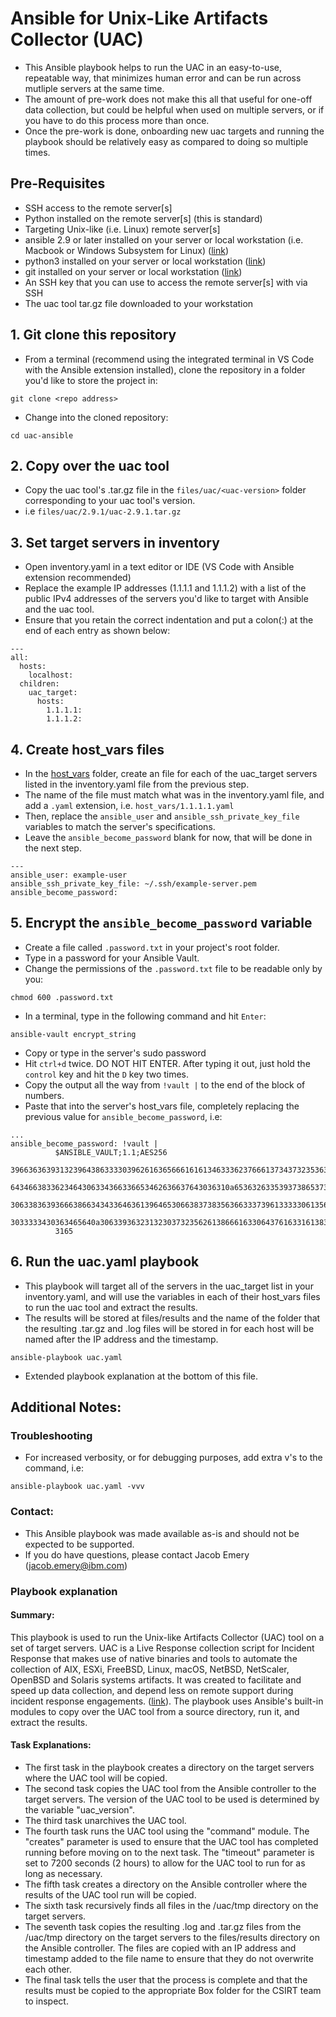 # Ansible for Unix-Like Artifacts Collector (UAC)
* This Ansible playbook helps to run the UAC in an easy-to-use, repeatable way, that minimizes human error and can be run across mutliple servers at the same time.
* The amount of pre-work does not make this all that useful for one-off data collection, but could be helpful when used on multiple servers, or if you have to do this process more than once.
* Once the pre-work is done, onboarding new uac targets and running the playbook should be relatively easy as compared to doing so multiple times.

## Pre-Requisites
* SSH access to the remote server[s]
* Python installed on the remote server[s] (this is standard)
* Targeting Unix-like (i.e. Linux) remote server[s]
* ansible 2.9 or later installed on your server or local workstation (i.e. Macbook or Windows Subsystem for Linux) ([link](https://docs.ansible.com/ansible/latest/installation_guide/intro_installation.html#pipx-install))
* python3 installed on your server or local workstation ([link](https://www.python.org/downloads/))
* git installed on your server or local workstation ([link](https://git-scm.com/book/en/v2/Getting-Started-Installing-Git))
* An SSH key that you can use to access the remote server[s] with via SSH
* The uac tool tar.gz file downloaded to your workstation

## 1. Git clone this repository
* From a terminal (recommend using the integrated terminal in VS Code with the Ansible extension installed), clone the repository in a folder you'd like to store the project in:
```
git clone <repo address>
```
* Change into the cloned repository:
```
cd uac-ansible
```
## 2. Copy over the uac tool
* Copy the uac tool's .tar.gz file in the `files/uac/<uac-version>` folder corresponding to your uac tool's version.
* i.e `files/uac/2.9.1/uac-2.9.1.tar.gz`

## 3. Set target servers in inventory
* Open inventory.yaml in a text editor or IDE (VS Code with Ansible extension recommended)
* Replace the example IP addresses (1.1.1.1 and 1.1.1.2) with a list of the public IPv4 addresses of the servers you'd like to target with Ansible and the uac tool. 
* Ensure that you retain the correct indentation and put a colon(:) at the end of each entry as shown below:
```
---
all:
  hosts:
    localhost:
  children:
    uac_target:
      hosts:
        1.1.1.1:
        1.1.1.2:
```
## 4. Create host_vars files 
* In the [host_vars](host_vars) folder, create an file for each of the uac_target servers listed in the inventory.yaml file from the previous step. 
* The name of the file must match what was in the inventory.yaml file, and add a `.yaml` extension, i.e. `host_vars/1.1.1.1.yaml`
* Then, replace the `ansible_user` and `ansible_ssh_private_key_file` variables to match the server's specifications.
* Leave the `ansible_become_password` blank for now, that will be done in the next step.
```
---
ansible_user: example-user
ansible_ssh_private_key_file: ~/.ssh/example-server.pem
ansible_become_password: 
```
## 5. Encrypt the `ansible_become_password` variable
* Create a file called `.password.txt` in your project's root folder.
* Type in a password for your Ansible Vault.
* Change the permissions of the `.password.txt` file to be readable only by you:
```
chmod 600 .password.txt
```
* In a terminal, type in the following command and hit `Enter`:
```
ansible-vault encrypt_string
```
* Copy or type in the server's sudo password
* Hit `ctrl+d` twice. DO NOT HIT ENTER. After typing it out, just hold the `control` key and hit the `D` key two times.
* Copy the output all the way from `!vault |` to the end of the block of numbers.
* Paste that into the server's host_vars file, completely replacing the previous value for `ansible_become_password`, i.e:
```
...
ansible_become_password: !vault |
          $ANSIBLE_VAULT;1.1;AES256
          39663636393132396438633330396261636566616161346333623766613734373235363862396430
          6434663833623464306334366336653462636637643036310a653632633539373865373463313834
          30633836393666386634343364636139646530663837383563663337396133333061356161336637
          3033333430363465640a306339363231323037323562613866616330643761633161383236323663
          3165
```
## 6. Run the uac.yaml playbook
* This playbook will target all of the servers in the uac_target list in your inventory.yaml, and will use the variables in each of their host_vars files to run the uac tool and extract the results.
* The results will be stored at files/results and the name of the folder that the resulting .tar.gz and .log files will be stored in for each host will be named after the IP address and the timestamp.
```
ansible-playbook uac.yaml
```
* Extended playbook explanation at the bottom of this file.

## Additional Notes:
### Troubleshooting
* For increased verbosity, or for debugging purposes, add extra v's to the command, i.e:
```
ansible-playbook uac.yaml -vvv
```
### Contact:
* This Ansible playbook was made available as-is and should not be expected to be supported.
* If you do have questions, please contact Jacob Emery (jacob.emery@ibm.com)

### Playbook explanation
#### Summary: 
This playbook is used to run the Unix-like Artifacts Collector (UAC) tool on a set of target servers. UAC is a Live Response collection script for Incident Response that makes use of native binaries and tools to automate the collection of AIX, ESXi, FreeBSD, Linux, macOS, NetBSD, NetScaler, OpenBSD and Solaris systems artifacts. It was created to facilitate and speed up data collection, and depend less on remote support during incident response engagements. ([link](https://tclahr.github.io/uac-docs/)). The playbook uses Ansible's built-in modules to copy over the UAC tool from a source directory, run it, and extract the results.

#### Task Explanations:
* The first task in the playbook creates a directory on the target servers where the UAC tool will be copied.
* The second task copies the UAC tool from the Ansible controller to the target servers. The version of the UAC tool to be used is determined by the variable "uac_version".
* The third task unarchives the UAC tool.
* The fourth task runs the UAC tool using the "command" module. The "creates" parameter is used to ensure that the UAC tool has completed running before moving on to the next task. The "timeout" parameter is set to 7200 seconds (2 hours) to allow for the UAC tool to run for as long as necessary.
* The fifth task creates a directory on the Ansible controller where the results of the UAC tool run will be copied.
* The sixth task recursively finds all files in the /uac/tmp directory on the target servers.
* The seventh task copies the resulting .log and .tar.gz files from the /uac/tmp directory on the target servers to the files/results directory on the Ansible controller. The files are copied with an IP address and timestamp added to the file name to ensure that they do not overwrite each other.
* The final task tells the user that the process is complete and that the results must be copied to the appropriate Box folder for the CSIRT team to inspect.

